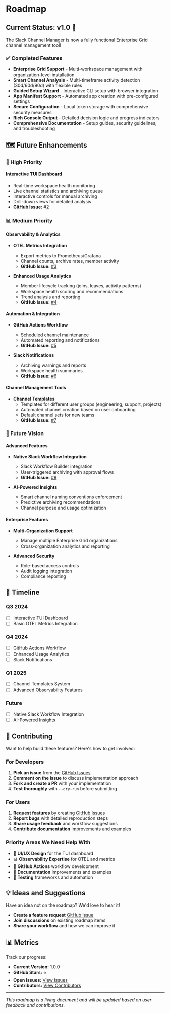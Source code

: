# Roadmap

## Current Status: v1.0 🎉

The Slack Channel Manager is now a fully functional Enterprise Grid channel management tool! 

### ✅ Completed Features

- **Enterprise Grid Support** - Multi-workspace management with organization-level installation
- **Smart Channel Analysis** - Multi-timeframe activity detection (30d/60d/90d) with flexible rules  
- **Guided Setup Wizard** - Interactive CLI setup with browser integration
- **App Manifest Support** - Automated app creation with pre-configured settings
- **Secure Configuration** - Local token storage with comprehensive security measures
- **Rich Console Output** - Detailed decision logic and progress indicators
- **Comprehensive Documentation** - Setup guides, security guidelines, and troubleshooting

## 🗺️ Future Enhancements

### 🚀 High Priority

#### Interactive TUI Dashboard
- Real-time workspace health monitoring
- Live channel statistics and archiving queue
- Interactive controls for manual archiving
- Drill-down views for detailed analysis
- **GitHub Issue:** [#2](https://github.com/regardt-meyer/slack-channel-manager/issues/2)

### 📊 Medium Priority

#### Observability & Analytics
- **OTEL Metrics Integration**
  - Export metrics to Prometheus/Grafana
  - Channel counts, archive rates, member activity
  - **GitHub Issue:** [#3](https://github.com/regardt-meyer/slack-channel-manager/issues/3)

- **Enhanced Usage Analytics**
  - Member lifecycle tracking (joins, leaves, activity patterns)
  - Workspace health scoring and recommendations
  - Trend analysis and reporting
  - **GitHub Issue:** [#4](https://github.com/regardt-meyer/slack-channel-manager/issues/4)

#### Automation & Integration
- **GitHub Actions Workflow**
  - Scheduled channel maintenance
  - Automated reporting and notifications
  - **GitHub Issue:** [#5](https://github.com/regardt-meyer/slack-channel-manager/issues/5)

- **Slack Notifications**
  - Archiving warnings and reports
  - Workspace health summaries
  - **GitHub Issue:** [#6](https://github.com/regardt-meyer/slack-channel-manager/issues/6)

#### Channel Management Tools
- **Channel Templates**
  - Templates for different user groups (engineering, support, projects)
  - Automated channel creation based on user onboarding
  - Default channel sets for new teams
  - **GitHub Issue:** [#7](https://github.com/regardt-meyer/slack-channel-manager/issues/7)

### 🔮 Future Vision

#### Advanced Features
- **Native Slack Workflow Integration**
  - Slack Workflow Builder integration
  - User-triggered archiving with approval flows
  - **GitHub Issue:** [#8](https://github.com/regardt-meyer/slack-channel-manager/issues/8)

- **AI-Powered Insights**
  - Smart channel naming conventions enforcement
  - Predictive archiving recommendations
  - Channel purpose and usage optimization

#### Enterprise Features
- **Multi-Organization Support**
  - Manage multiple Enterprise Grid organizations
  - Cross-organization analytics and reporting

- **Advanced Security**
  - Role-based access controls
  - Audit logging integration
  - Compliance reporting

## 📅 Timeline

### Q3 2024
- [ ] Interactive TUI Dashboard
- [ ] Basic OTEL Metrics Integration

### Q4 2024
- [ ] GitHub Actions Workflow
- [ ] Enhanced Usage Analytics
- [ ] Slack Notifications

### Q1 2025
- [ ] Channel Templates System
- [ ] Advanced Observability Features

### Future
- [ ] Native Slack Workflow Integration
- [ ] AI-Powered Insights

## 🤝 Contributing

Want to help build these features? Here's how to get involved:

### For Developers
1. **Pick an issue** from the [GitHub Issues](https://github.com/regardt-meyer/slack-channel-manager/issues)
2. **Comment on the issue** to discuss implementation approach
3. **Fork and create a PR** with your implementation
4. **Test thoroughly** with `--dry-run` before submitting

### For Users
1. **Request features** by creating [GitHub Issues](https://github.com/regardt-meyer/slack-channel-manager/issues)
2. **Report bugs** with detailed reproduction steps
3. **Share usage feedback** and workflow suggestions
4. **Contribute documentation** improvements and examples

### Priority Areas We Need Help With
- 🎨 **UI/UX Design** for the TUI dashboard
- 📊 **Observability Expertise** for OTEL and metrics
- 🔧 **GitHub Actions** workflow development
- 📝 **Documentation** improvements and examples
- 🧪 **Testing** frameworks and automation

## 💡 Ideas and Suggestions

Have an idea not on the roadmap? We'd love to hear it!

- **Create a feature request** [GitHub Issue](https://github.com/regardt-meyer/slack-channel-manager/issues)
- **Join discussions** on existing roadmap items
- **Share your workflow** and how we can improve it

## 📊 Metrics

Track our progress:
- **Current Version:** 1.0.0
- **GitHub Stars:** ⭐ 
- **Open Issues:** [View Issues](https://github.com/regardt-meyer/slack-channel-manager/issues)
- **Contributors:** [View Contributors](https://github.com/regardt-meyer/slack-channel-manager/graphs/contributors)

---

*This roadmap is a living document and will be updated based on user feedback and contributions.*